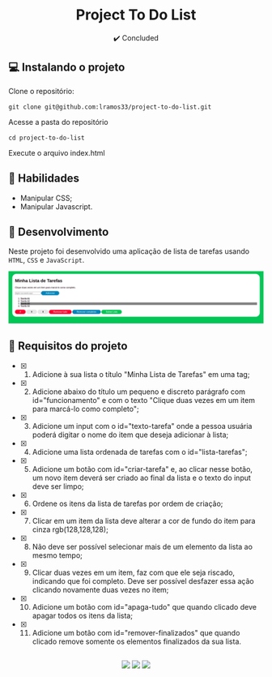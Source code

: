<h1 align="center">Project To Do List</h1>

<p align="center">✔️ Concluded</p>

## 💻 Instalando o projeto

Clone o repositório:

```
git clone git@github.com:lramos33/project-to-do-list.git
```

Acesse a pasta do repositório

```
cd project-to-do-list
```

Execute o arquivo index.html

## 🚀 Habilidades

- Manipular CSS;
- Manipular Javascript.

## 🔧 Desenvolvimento

Neste projeto foi desenvolvido uma aplicação de lista de tarefas usando `HTML`, `CSS` e `JavaScript`.

![image](screenshot.png)

## 📝 Requisitos do projeto

- [x] 1.  Adicione à sua lista o título "Minha Lista de Tarefas" em uma tag;

- [x] 2. Adicione abaixo do título um pequeno e discreto parágrafo com id="funcionamento" e com o texto "Clique duas vezes em um item para marcá-lo como completo";

- [x] 3. Adicione um input com o id="texto-tarefa" onde a pessoa usuária poderá digitar o nome do item que deseja adicionar à lista;

- [x] 4. Adicione uma lista ordenada de tarefas com o id="lista-tarefas";

- [x] 5. Adicione um botão com id="criar-tarefa" e, ao clicar nesse botão, um novo item deverá ser criado ao final da lista e o texto do input deve ser limpo;

- [x] 6. Ordene os itens da lista de tarefas por ordem de criação;

- [x] 7. Clicar em um item da lista deve alterar a cor de fundo do item para cinza rgb(128,128,128);

- [x] 8. Não deve ser possível selecionar mais de um elemento da lista ao mesmo tempo;

- [x] 9. Clicar duas vezes em um item, faz com que ele seja riscado, indicando que foi completo. Deve ser possível desfazer essa ação clicando novamente duas vezes no item;

- [x] 10. Adicione um botão com id="apaga-tudo" que quando clicado deve apagar todos os itens da lista;

- [x] 11. Adicione um botão com id="remover-finalizados" que quando clicado remove somente os elementos finalizados da sua lista.

##

<div align="center">
  <img src="https://shields.io/github/repo-size/lramos33/project-to-do-list">
  <img src="https://shields.io/github/languages/top/lramos33/project-to-do-list">
  <img src="https://shields.io/github/last-commit/lramos33/project-to-do-list">
</div>
